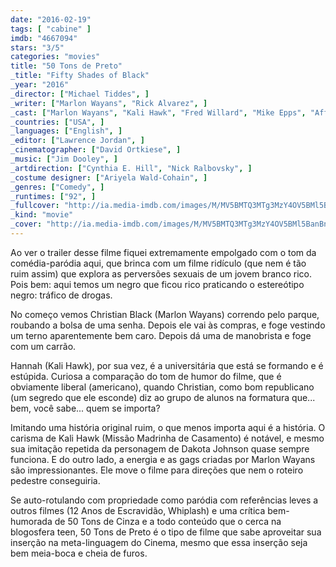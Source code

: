 ```yaml
---
date: "2016-02-19"
tags: [ "cabine" ]
imdb: "4667094"
stars: "3/5"
categories: "movies"
title: "50 Tons de Preto"
_title: "Fifty Shades of Black"
_year: "2016"
_director: ["Michael Tiddes", ]
_writer: ["Marlon Wayans", "Rick Alvarez", ]
_cast: ["Marlon Wayans", "Kali Hawk", "Fred Willard", "Mike Epps", "Affion Crockett", "Jane Seymour", "Florence Henderson", "Andrew Bachelor", "Jenny Zigrino", ]
_countries: ["USA", ]
_languages: ["English", ]
_editor: ["Lawrence Jordan", ]
_cinematographer: ["David Ortkiese", ]
_music: ["Jim Dooley", ]
_artdirection: ["Cynthia E. Hill", "Nick Ralbovsky", ]
_costume designer: ["Ariyela Wald-Cohain", ]
_genres: ["Comedy", ]
_runtimes: ["92", ]
_fullcover: "http://ia.media-imdb.com/images/M/MV5BMTQ3MTg3MzY4OV5BMl5BanBnXkFtZTgwNTI4MzM1NzE@.jpg"
_kind: "movie"
_cover: "http://ia.media-imdb.com/images/M/MV5BMTQ3MTg3MzY4OV5BMl5BanBnXkFtZTgwNTI4MzM1NzE@._V1._SX95_SY140_.jpg"
---
```

Ao ver o trailer desse filme fiquei extremamente empolgado com o tom da comédia-paródia aqui, que brinca com um filme ridículo (que nem é tão ruim assim) que explora as perversões sexuais de um jovem branco rico. Pois bem: aqui temos um negro que ficou rico praticando o estereótipo negro: tráfico de drogas.

No começo vemos Christian Black (Marlon Wayans) correndo pelo parque, roubando a bolsa de uma senha. Depois ele vai às compras, e foge vestindo um terno aparentemente bem caro. Depois dá uma de manobrista e foge com um carrão.

Hannah (Kali Hawk), por sua vez, é a universitária que está se formando e é estúpida. Curiosa a comparação do tom de humor do filme, que é obviamente liberal (americano), quando Christian, como bom republicano (um segredo que ele esconde) diz ao grupo de alunos na formatura que... bem, você sabe... quem se importa?

Imitando uma história original ruim, o que menos importa aqui é a história. O carisma de Kali Hawk (Missão Madrinha de Casamento) é notável, e mesmo sua imitação repetida da personagem de Dakota Johnson quase sempre funciona. E do outro lado, a energia e as gags criadas por Marlon Wayans são impressionantes. Ele move o filme para direções que nem o roteiro pedestre conseguiria.

Se auto-rotulando com propriedade como paródia com referências leves a outros filmes (12 Anos de Escravidão, Whiplash) e uma crítica bem-humorada de 50 Tons de Cinza e a todo conteúdo que o cerca na blogosfera teen, 50 Tons de Preto é o tipo de filme que sabe aproveitar sua inserção na meta-linguagem do Cinema, mesmo que essa inserção seja bem meia-boca e cheia de furos.
